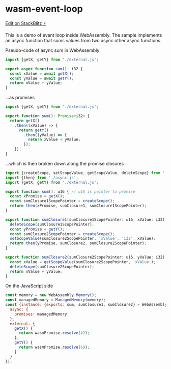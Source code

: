 # wasm-event-loop

[Edit on StackBlitz ⚡️](https://stackblitz.com/edit/wasm-event-loop)

This is a demo of event loop inside WebAssembly. The sample implements an async function that sums values from two async other async functions.

Pseudo-code of async sum in WebAssembly
```js
import {getX, getY} from './external.js';

export async function sum(): i32 {
  const xValue = await getX();
  const yValue = await getY();
  return xValue + yValue;
}
```

...as promises
```js
import {getX, getY} from './external.js';

export function sum(): Promise<i32> {
  return getX()
    .then((xValue) => {
      return getY()
        .then((yValue) => {
          return xValue + yValue;
        });
    });
}
```

...which is then broken down along the promise closures
```js
import {createScope, setScopeValue, getScopeValue, deleteScope} from './closure.js';
import {then} from './async.js';
import {getX, getY} from './external.js';

export function sum(): u16 { // u16 is pointer to promise
  const xPromise = getX();
  const sumClosure1ScopePointer = createScope();
  return then(xPromise, sumClosure1, sumClosure1ScopePointer);
}

export function sumClosure1(sumClosure1ScopePointer: u16, xValue: i32): u16 {
  deleteScope(sumClosure1ScopePointer);
  const yPromise = getY();
  const sumClosure2ScopePointer = createScope();
  setScopeValue(sumClosure2ScopePointer, 'xValue', 'i32', xValue);
  return then(yPromise, sumClosure2, sumClosure2ScopePointer);
}

export function sumClosure2(sumClosure2ScopePointer: u16, yValue: i32): i32 {
  const xValue = getScopeValue(sumClosure2ScopePointer, 'xValue');
  deleteScope(sumClosure2ScopePointer);
  return xValue + yValue;
}
```

On the JavaScript side
```js
const memory = new WebAssembly.Memory();
const managedMemory = ManagedMemory(memory);
const {instance: {exports: sum, sumClosure1, sumClosure2} = WebAssembly.instanitate(module, {
  async: {
    promises: managedMemory.
  },
  external: {
    getX() {
      return wasmPromise.resolve(42);
    },
    getY() {
      return wasmPromise.resolve(69);
    }
  }
});

```
